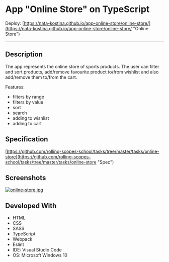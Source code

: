 # App "Online Store" on TypeScript

Deploy: [https://nata-kostina.github.io/app-online-store/online-store/](https://nata-kostina.github.io/app-online-store/online-store/ "Online Store")
***
## Description

The app represents the online store of sports products. The user can filter and sort products, add/remove favourite product to/from wishlist and also add/remove them to/from the cart.

Features:

* filters by range
* filters by value
* sort
* search
* adding to wishlist
* adding to cart

## Specification

[https://github.com/rolling-scopes-school/tasks/tree/master/tasks/online-store](https://github.com/rolling-scopes-school/tasks/tree/master/tasks/online-store "Spec")

## Screenshots

 [![online-store.jpg](https://i.postimg.cc/tTg4FpFR/online-store.jpg)](https://postimg.cc/Z91mSkfX)

## Developed With
* HTML
* CSS
* SASS
* TypeScript
* Webpack
* Eslint
* IDE:  Visual Studio Code
* OS: Microsoft Windows 10

